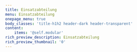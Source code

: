 ```yaml
---
title: Einsatzabteilung
menu: Einsatzabteilung
onepage_menu: true
body_classes: 'title-h1h2 header-dark header-transparent'
content:
    items: '@self.modular'
rich_preview_description: Einsatzabteilung
rich_preview_thumbnail: '0'
---
```


